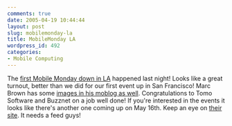 ```yaml
---
comments: true
date: 2005-04-19 10:44:44
layout: post
slug: mobilemonday-la
title: MobileMonday LA
wordpress_id: 492
categories:
- Mobile Computing
---
```


The [first Mobile Monday down in LA](http://mobilitee.org/archives/31) happened last night! Looks like a great turnout, better than we did for our first event up in San Francisco! Marc Brown has some [images in his moblog as well](http://marc.buzznet.com/user/). Congratulations to Tomo Software and Buzznet on a job well done! If you're interested in the events it looks like there's another one coming up on May 16th. Keep an eye on [their site](http://www.mobilemonday.la/). It needs a feed guys!
